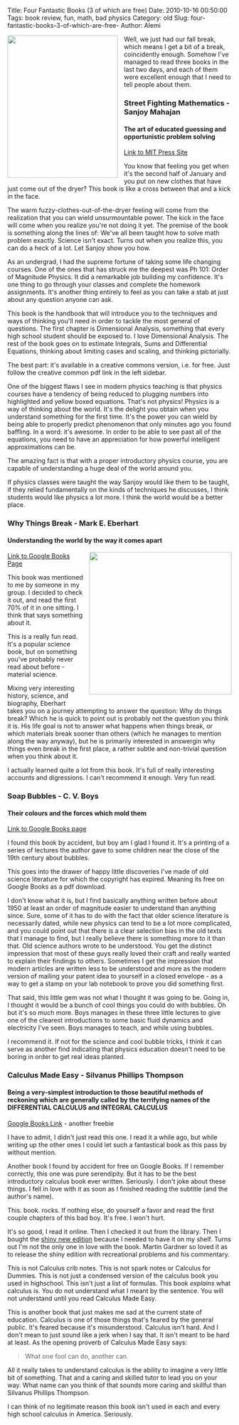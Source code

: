 Title: Four Fantastic Books (3 of which are free)
Date: 2010-10-16 00:50:00
Tags: book review, fun, math, bad physics
Category: old
Slug: four-fantastic-books-3-of-which-are-free-
Author: Alemi

<a href="http://4.bp.blogspot.com/_YOjDhtygcuA/TLkO7BNOPnI/AAAAAAAAAOo/uIuwbUHkVtU/s1600/9780262514293-f30.jpg" imageanchor="1" style="clear: left; float: left; margin-bottom: 1em; margin-right: 1em;"><img border="0" height="320" src="http://4.bp.blogspot.com/_YOjDhtygcuA/TLkO7BNOPnI/AAAAAAAAAOo/uIuwbUHkVtU/s320/9780262514293-f30.jpg" width="248" /></a>Well, we just had our fall break, which means I get a bit of a break, coincidently enough.  Somehow I've managed to read three books in the last two days, and each of them were excellent enough that I need to tell people about them.
<h3>Street Fighting Mathematics - Sanjoy Mahajan </h3><h4>The art of educated guessing and opportunistic problem solving </h4><div><a href="http://mitpress.mit.edu/catalog/item/default.asp?ttype=2&tid=12156">Link to MIT Press Site</a>

You know that feeling you get when it's the second half of January and you put on new clothes that have just come out of the dryer?  This book is like a cross between that and a kick in the face.  

The warm fuzzy-clothes-out-of-the-dryer feeling will come from the realization that you can wield unsurmountable power.  The kick in the face will come when you realize you're not doing it yet.
<a name='more'></a>
The premise of the book is something along the lines of:  We've all been taught how to solve math problem exactly.  Science isn't exact.  Turns out when you realize this, you can do a heck of a lot.  Let Sanjoy show you how.

As an undergrad, I had the supreme fortune of taking some life changing courses.  One of the ones that has struck me the deepest was Ph 101: Order of Magnitude Physics.  It did a remarkable job building my confidence.  It's one thing to go through your classes and complete the homework assignments.  It's another thing entirely to feel as you can take a stab at just about any question anyone can ask.

This book is the handbook that will introduce you to the techniques and ways of thinking you'll need in order to tackle the most general of questions.  The first chapter is Dimensional Analysis, something that every high school student should be exposed to. I love Dimensional Analysis.  The rest of the book goes on to estimate Integrals, Sums and Differential Equations, thinking about limiting cases and scaling, and thinking pictorially.  

The best part:  it's available in a creative commons version, i.e. for free.  Just follow the creative common pdf link in the left sidebar.


One of the biggest flaws I see in modern physics teaching is that physics courses have a tendency of being reduced to plugging numbers into highlighted and yellow boxed equations.  That's not physics!  Physics is a way of thinking about the world.  It's the delight you obtain when you understand something for the first time.  It's the power you can wield by being able to properly predict phenomenon that only minutes ago you found baffling.  In a word: it's awesome.  In order to be able to see past all of the equations, you need to have an appreciation for how powerful intelligent approximations can be.

The amazing fact is that with a proper introductory physics course, you are capable of understanding a huge deal of the world around you. 

If physics classes were taught the way Sanjoy would like them to be taught, if they relied fundamentally on the kinds of techniques he discusses, I think students would like physics a lot more.  I think the world would be a better place.  
</div>


<h3>Why Things Break  - Mark E. Eberhart </h3><h4>Understanding the world by the way it comes apart </h4><div class="separator" style="clear: both; text-align: center;"><a href="http://2.bp.blogspot.com/_YOjDhtygcuA/TLkXVqJBxlI/AAAAAAAAAOs/WEGJaROjFhI/s1600/4115MFY61ML._SS500_.jpg" imageanchor="1" style="clear: right; float: right; margin-bottom: 1em; margin-left: 1em;"><img border="0" height="320" src="http://2.bp.blogspot.com/_YOjDhtygcuA/TLkXVqJBxlI/AAAAAAAAAOs/WEGJaROjFhI/s320/4115MFY61ML._SS500_.jpg" width="320" /></a></div>
<a href="http://books.google.com/books?id=wo9wGKk9MVsC&printsec=frontcover&dq=Why+Things+Break&hl=eo&ei=4Be5TJ6jPIL48Aa2uKzPDg&sa=X&oi=book_result&ct=result&resnum=1&ved=0CCUQ6AEwAA#v=onepage&q&f=false">Link to Google Books Page</a>

This book was mentioned to me by someone in my group.  I decided to check it out, and read the first 70% of it in one sitting.  I think that says something about it.  

This is a really fun read.  It's a popular science book, but on something you've probably never read about before - material science.

Mixing very interesting history, science, and biography, Eberhart takes you on a journey attempting to answer the question: Why do things break?  Which he is quick to point out is probably not the question you think it is.  His life goal is not to answer what happens when things break, or which materials break sooner than others (which he manages to mention along the way anyway), but he is primarily interested in answergin why things even break in the first place, a rather subtle and non-trivial question when you think about it.

I actually learned quite a lot from this book.  It's full of really interesting accounts and digressions.  I can't recommend it enough.  Very fun read.


<h3>Soap Bubbles - C. V. Boys </h3><h4>Their colours and the forces which mold them </h4>
<a href="http://books.google.com/books?id=EcgCKTPYqCIC&printsec=frontcover&source=gbs_atb#v=onepage&q&f=false">Link to Google Books page</a>

I found this book by accident, but boy am I glad I found it.  It's a printing of a series of lectures the author gave to some children near the close of the 19th century about bubbles.

This goes into the drawer of happy little discoveries I've made of old science literature for which the copyright has expired.  Meaning its free on Google Books as a pdf download.  

I don't know what it is, but I find basically anything written before about 1950 at least an order of magnitude easier to understand than anything since.  Sure, some of it has to do with the fact that older science literature is necessarily dated, while new physics can tend to be a lot more complicated, and you could point out that there is a clear selection bias in the old texts that I manage to find, but I really believe there is something more to it than that.  Old science authors wrote to be understood.  You get the distinct impression that most of these guys really loved their craft and really wanted to explain their findings to others.  Sometimes I get the impression that modern articles are written less to be understood and more as the modern version of mailing your patent idea to yourself in a closed envelope - as a way to get a stamp on your lab notebook to prove you did something first.

That said, this little gem was not what I thought it was going to be.  Going in, I thought it would be a bunch of cool things you could do with bubbles.  Oh but it's so much more.  Boys manages in these three little lectures to give one of the clearest introductions to some basic fluid dynamics and electricity I've seen.  Boys manages to teach, and while using bubbles.

I recommend it.  If not for the science and cool bubble tricks, I think it can serve as another find indicating that physics education doesn't need to be boring in order to get real ideas planted.


<h3>Calculus Made Easy - Silvanus Phillips Thompson </h3><h4>Being a very-simplest introduction to those beautiful methods of reckoning which are generally called by the terrifying names of the DIFFERENTIAL CALCULUS and INTEGRAL CALCULUS</h4>
<a href="http://books.google.com/books?id=BrhBAAAAYAAJ&printsec=frontcover&dq=Calculus+Made+Easy&hl=eo&ei=WRu5TKDJLsT38Ab4wNiaDw&sa=X&oi=book_result&ct=result&resnum=1&ved=0CCoQ6AEwAA#v=onepage&q&f=false">Google Books Link</a> - another freebie

I have to admit, I didn't just read this one.  I read it a while ago, but while writing up the other ones I could let such a fantastical book as this pass by without mention.

Another book I found by accident for free on Google Books.  If I remember correctly, this one was pure serendipity.  But it has to be the best introductory calculus book ever written.  Seriously.  I don't joke about these things.  I fell in love with it as soon as I finished reading the subtitle (and the author's name).

This. book. rocks.  If nothing else, do yourself a favor and read the first couple chapters of this bad boy.  It's free.  I won't hurt.

It's so good, I read it online.  Then I checked it out from the library.  Then I bought the <a href="http://www.amazon.com/Calculus-Made-Easy-CALCULUS-MADE/dp/B001TIKS36/ref=sr_1_4?ie=UTF8&qid=1287200177&sr=8-4">shiny new edition</a> because I needed to have it on my shelf.  Turns out I'm not the only one in love with the book.  Martin Gardner so loved it as to release the shiny edition with recreational problems and his commentary.

This is not Calculus crib notes.  This is not spark notes or Calculus for Dummies.  This is not just a condensed version of the calculus book you used in highschool.  This isn't just a list of formulas.  This book <i>explains</i> what calculus is.  You do not understand what I meant by the sentence.  You will not understand until you read Calculus Made Easy.

This is another book that just makes me sad at the current state of education.  Calculus is one of those things that's feared by the general public.  It's feared because it's misunderstood.  Calculus isn't hard.  And I don't mean to just sound like a jerk when I say that.  It isn't meant to be hard at least.  As the opening proverb of Calculus Made Easy says:
<blockquote>What one fool can do, another can.</blockquote>
All it really takes to understand calculus is the ability to imagine a very little bit of something.  That and a caring and skilled tutor to lead you on your way.  What name can you think of that sounds more caring and skillful than Silvanus Phillips Thompson.  

I can think of no legitimate reason this book isn't used in each and every high school calculus in America.  Seriously.
